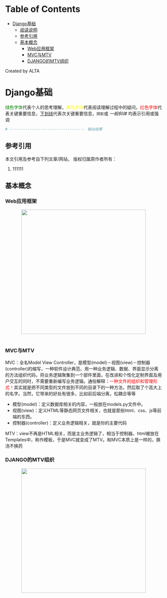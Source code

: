 
Table of Contents
=================

   * [Django基础](#django基础)
      * [阅读说明](#阅读说明)
      * [参考引用](#参考引用)
      * [基本概念](#基本概念)
         * [Web应用框架](#web应用框架)
         * [MVC与MTV](#mvc与mtv)
         * [DJANGO的MTV组织](#django的mtv组织)

Created by ALTA
# Django基础  

<font color=#008000>绿色字体</font>代表个人的思考理解，<font color=Yellow>黄色字体</font>代表阅读理解过程中的疑问，<font color=Red>红色字体</font>代表关键重要信息，<u>下划线</u>代表次关键重要信息，`阴影`或 *一般斜体* 均表示引用或强调 

```python
# ---------------------------------- 输出结果
```

## 参考引用  

本文引用及参考自下列文章/网站， 版权归属原作者所有：

1. 111111

## 基本概念  

### Web应用框架  

<div align="center"> <img src="https://blackholemedia.github.io/documents/statics/django_web_framework.jpg" width="400px"> </div><br>

### MVC与MTV  

MVC：全名Model View Controller，是模型(model)－视图(view)－控制器(controller)的缩写，一种软件设计典范，用一种业务逻辑、数据、界面显示分离的方法组织代码，将业务逻辑聚集到一个部件里面，在改进和个性化定制界面及用户交互的同时，不需要重新编写业务逻辑。通俗解释：<font color=Red>一种文件的组织和管理形式！</font>其实就是把不同类型的文件放到不同的目录下的一种方法，然后取了个高大上的名字。当然，它带来的好处有很多，比如前后端分离，松耦合等等  

- 模型(model)：定义数据库相关的内容，一般放在models.py文件中。
- 视图(view)：定义HTML等静态网页文件相关，也就是那些html、css、js等前端的东西。
- 控制器(controller)：定义业务逻辑相关，就是你的主要代码

MTV：view不再是HTML相关，而是主业务逻辑了，相当于控制器。html被放在Templates中，称作模板，于是MVC就变成了MTV。和MVC本质上是一样的，换汤不换药

### DJANGO的MTV组织  

<div align="center"> <img src="https://blackholemedia.github.io/documents/statics/django_mtv.jpg" width="400px"> </div><br>



